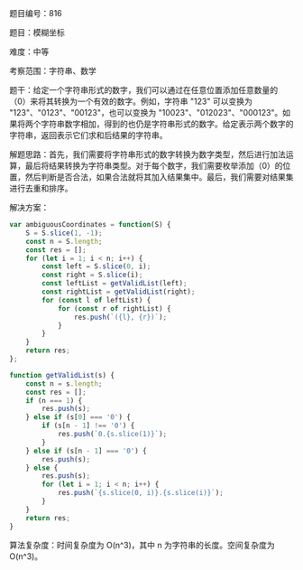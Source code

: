 题目编号：816

题目：模糊坐标

难度：中等

考察范围：字符串、数学

题干：给定一个字符串形式的数字，我们可以通过在任意位置添加任意数量的（0）来将其转换为一个有效的数字。例如，字符串 "123" 可以变换为 "123"、"0123"、"00123"，也可以变换为 "10023"、"012023"、"000123"。如果将两个字符串数字相加，得到的也仍是字符串形式的数字。给定表示两个数字的字符串，返回表示它们求和后结果的字符串。

解题思路：首先，我们需要将字符串形式的数字转换为数字类型，然后进行加法运算，最后将结果转换为字符串类型。对于每个数字，我们需要枚举添加（0）的位置，然后判断是否合法，如果合法就将其加入结果集中。最后，我们需要对结果集进行去重和排序。

解决方案：

```javascript
var ambiguousCoordinates = function(S) {
    S = S.slice(1, -1);
    const n = S.length;
    const res = [];
    for (let i = 1; i < n; i++) {
        const left = S.slice(0, i);
        const right = S.slice(i);
        const leftList = getValidList(left);
        const rightList = getValidList(right);
        for (const l of leftList) {
            for (const r of rightList) {
                res.push(`({l}, {r})`);
            }
        }
    }
    return res;
};

function getValidList(s) {
    const n = s.length;
    const res = [];
    if (n === 1) {
        res.push(s);
    } else if (s[0] === '0') {
        if (s[n - 1] !== '0') {
            res.push(`0.{s.slice(1)}`);
        }
    } else if (s[n - 1] === '0') {
        res.push(s);
    } else {
        res.push(s);
        for (let i = 1; i < n; i++) {
            res.push(`{s.slice(0, i)}.{s.slice(i)}`);
        }
    }
    return res;
}
```

算法复杂度：时间复杂度为 O(n^3)，其中 n 为字符串的长度。空间复杂度为 O(n^3)。